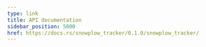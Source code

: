 ```yaml
---
type: link
title: API documentation
sidebar_position: 5000
href: https://docs.rs/snowplow_tracker/0.1.0/snowplow_tracker/
---
```

